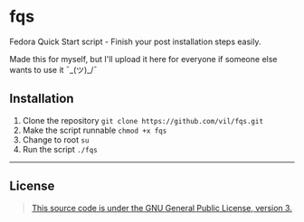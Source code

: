# fqs
Fedora Quick Start script - Finish your post installation steps easily.

Made this for myself, but I'll upload it here for everyone if someone else wants to use it ¯\_(ツ)_/¯


## Installation
1. Clone the repository `git clone https://github.com/vil/fqs.git`
2. Make the script runnable `chmod +x fqs`
3. Change to root `su`
4. Run the script `./fqs`


-----------------------------
## License
> [This source code is under the GNU General Public License, version 3.](https://www.gnu.org/licenses/gpl-3.0.txt)